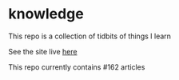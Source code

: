 # knowledge

This repo is a collection of tidbits of things I learn

See the site live [here](https://mark1626.github.io/knowledge/)

This repo currently contains #162 articles

